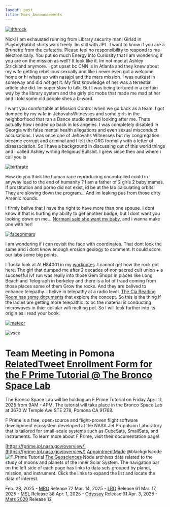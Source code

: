 ```yaml
---
layout: post
title: Mars_Announcements
---
```



<style>


  img {
  max-width: 50%;
 
  }
</style>

[![4throck](https://raw.githubusercontent.com/ricothakarashardrashard/ricothakarashardrashard.github.io/pixelsquare/assets/images/4throckfromthesunchap1/0003.png)]((https://raw.githubusercontent.com/ricothakarashardrashard/ricothakarashardrashard.github.io/pixelsquare/assets/images/4throckfromthesunchap1/0003.png) "Redirect to homepage")


Nicki I am exhausted running from Library security man! Girlsd in PlayboyRabbit shirts walk freely. Im still with JPL. I want to know if you are a Brunette from the cafeteria. Please feel no responsibility to respond to me electronically. You put so much Energy into Curiosity that I am wondering if you are on the mission as well? It look like it. Im not mad at Ashley Strickland anymore. I got upset bc CNN is in Atlanta and they knew about my wife getting rebellious sexually and like i never even got a welcome home or hi whats up with nasajpl and the mars mission. I was outkast in someway and did not get it. My first knowledge of her was a terrestial article she did. Im super slow to talk. But I was being tortured in a certain way by the library system and the girly pic mobs that made me mad at her and I told some old people shes a b-word. 

I want you comfortable at Mission Control when we go back as a team. I got dumped by my wife in JehovahsWitnesses and some girls in the neighborhood that ran a Dance studio started looking after me. Thats actually how i ended up back in los angeles. I was completely disabled in Georgia with false mental health allegations and even sexual misconduct accusations. I was once one of Jehovahs Witnesses but my congregation became corrupt and criminal and I left the ORG formally with a letter of disassociation. So I have a background in discussing out of this world things and i called Ashley writing Religious Bullshit. I grew since then and where i call you is





[![birthrate](https://raw.githubusercontent.com/ricothakarashard/ricothakarashard.github.io/pixelsquare/assets/images/4throckfromthesunchap1/0000.png)]((https://raw.githubusercontent.com/ricothakarashard/ricothakarashard.github.io/pixelsquare/assets/images/4throckfromthesunchap1/0000.png) "Redirect to homepage")

How do you think the human race reproducing uncontrolled could in anyway lead to the end of humanity ?
I am a father of 2 girls 2 baby mamas. If prostitution and porno did not exist, id be at the lab calculating orbits! They are slowing down the program... And im leaking pus from those dirty Arsenic rounds.

I firmly belive that I have the right to have more than one spouse. I dont know if that is hurting my ability to get another badge, but I dont want you looking down on me... [Normani said she want my baby](https://youtu.be/HVsfFadjnzs?si=CZpGIRPUEQoZiuve&t=21), and i wanna make one with her!





[![faceonmars](https://raw.githubusercontent.com/ricothakarashard/ricothakarashard.github.io/pixelsquare/assets/images/4throckfromthesunchap1/0001.png)]((https://raw.githubusercontent.com/ricothakarashard/ricothakarashard.github.io/pixelsquare/assets/images/4throckfromthesunchap1/0001.png) "Redirect to homepage")

I am wondering if i can revisit the face with coordinates. That dont look the same and i dont know enough erosion geology to comment. It could score our labs some big points.


I Tooka look at ALH84001 in my [worknotes](ricothakarashard.github.io/worknotes). I cannot get how the rock got here. The girl that dumped me after 2 decades of non sacred cult union + a successful ivf run was really into those Gem Shops in places like Long Beach and Telegraph in berkeley and there is a lot of fraud coming from those places some of them Grow the rocks. And they are belived to enhance telepathy. I belive in telepathy at a radio level. [The Cia Reading Room has some documents](https://www.cia.gov/readingroom/document/cia-rdp96-00787r000200080050-9) that explore the concept. So this is the thing if the ladies are getting more telepathic its bc the material is conducting microwaves in thier cellular wifi melting pot. So I will look further into its origin as i read your book. 

[![meteor](https://raw.githubusercontent.com/ricothakarashard/ricothakarashard.github.io/pixelsquare/assets/images/4throckfromthesunchap1/0002.png)]((https://raw.githubusercontent.com/ricothakarashard/ricothakarashard.github.io/pixelsquare/assets/images/4throckfromthesunchap1/0002.png) "Redirect to homepage")


![vsco](https://pbs.twimg.com/media/GWF65kyasAABI6p?format=jpg&name=large)

# Team Meeting in Pomona [RelatedTweet](https://x.com/ricothaka/status/1903944314977489188) [Enrollment Form for the F Prime Tutorial @ The Bronco Space Lab ](https://forms.office.com/pages/responsepage.aspx?id=HqZLFuw5XU-J_6ofAKUhtMQ1ajjc7DZJteAAjLgwC-JUMkNWMFA3OVlDOExaQU1LOTBLRlE4WTVXMi4u&route=shorturl)
 The Bronco Space Lab will be holding an F Prime Tutorial on Friday April 11, 2025 from 9AM - 4PM. The tutorial will take place in the Bronco Space Lab at 3670 W Temple Ave STE 278, Pomona CA 91768.

F Prime is a free, open-source and flight-proven flight software development ecosystem developed at the NASA Jet Propulsion Laboratory that is tailored for small-scale systems such as CubeSats, SmallSats, and instruments. To learn more about F Prime, visit their documentation page!

[https://fprime.jpl.nasa.gov/overview/](https://fprime.jpl.nasa.gov/overview/) [AppointmentMade](https://x.com/ricothaka/status/1903948286081577343) @blackgirlscode 
![F_Prime Tutorial](https://pbs.twimg.com/media/GmwuZ8NbUAAl04e?format=jpg&name=large)
[The Geosciences](https://pds-geosciences.wustl.edu/) Node archives data related to the study of moons and planets of the inner Solar System. The navigation bar on the left side of each page has links to data sets grouped by planet, mission, and instrument. Click the links to expand the list and locate the data of interest.

Feb. 28, 2025 - [MRO](https://pds-geosciences.wustl.edu/missions/mro/default.htm) Release 72
Mar. 14, 2025 - [LRO](https://pds-geosciences.wustl.edu/missions/lro/default.htm) Release 61
Mar. 17, 2025 - [MSL](https://pds-geosciences.wustl.edu/missions/msl/index.htm) Release 38
Apr. 1, 2025 - [Odyssey](https://pds-geosciences.wustl.edu/missions/odyssey/index.htm) Release 91
Apr. 3, 2025 - [Mars 2020](https://pds-geosciences.wustl.edu/missions/mars2020/index.htm) Release 12
